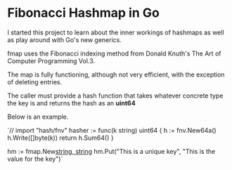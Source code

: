 # Fibonacci Hashmap in Go

I started this project to learn about the inner workings of hashmaps as well as play around with Go's new generics.

fmap uses the Fibonacci indexing method from Donald Knuth's The Art of Computer Programming Vol.3.

The map is fully functioning, although not very efficient, with the exception of deleting entries.

The caller must provide a hash function that takes whatever concrete type the key is and returns the hash as an **uint64**

Below is an example.

`// import "hash/fnv"
hasher := func(k string) uint64 {
	h := fnv.New64a()
	h.Write([]byte(k))
	return h.Sum64()
}

hm := fmap.New[string, string](hasher)
hm.Put("This is a unique key", "This is the value for the key")`